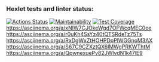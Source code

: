 ### Hexlet tests and linter status:
[![Actions Status](https://github.com/DaniyarMashayev/java-project-61/actions/workflows/hexlet-check.yml/badge.svg)](https://github.com/DaniyarMashayev/java-project-61/actions)
[![Maintainability](https://api.codeclimate.com/v1/badges/06f06ddcdf7e7b63f510/maintainability)](https://codeclimate.com/github/DaniyarMashayev/java-project-61/maintainability)
[![Test Coverage](https://api.codeclimate.com/v1/badges/06f06ddcdf7e7b63f510/test_coverage)](https://codeclimate.com/github/DaniyarMashayev/java-project-61/test_coverage)
https://asciinema.org/a/xNIW7CJOkeWgd7OFWcqMEC0oe                           <!--Игра: Проверка на четность-->
https://asciinema.org/a/r0uKh4SsYz40tQTSRdeTz75Ts                           <!--Игра: Калькулятор-->
https://asciinema.org/a/RxDgWxZtHOHPDpPlWGGnoM3AX                           <!--Игра: НОД-->
https://asciinema.org/a/S67C9CZXztQX6lMWgPRKWThtM                           <!--Игра: Арифметическая прогрессия-->
https://asciinema.org/a/QpwnexuePv82JWlvdN1k47lE9                           <!--Игра: Арифметическая прогрессия-->
